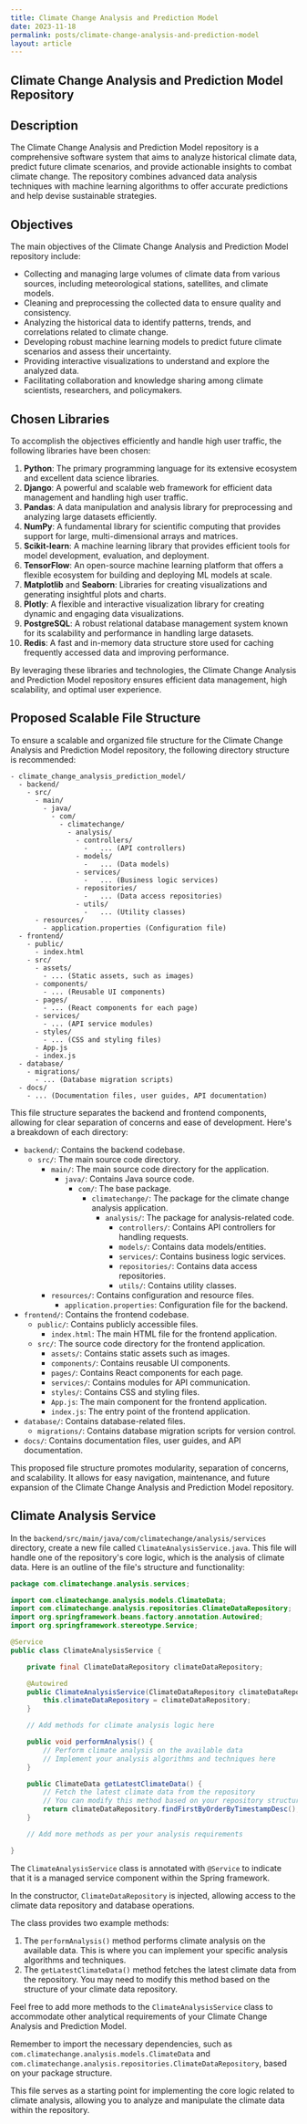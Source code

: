 ```yaml
---
title: Climate Change Analysis and Prediction Model
date: 2023-11-18
permalink: posts/climate-change-analysis-and-prediction-model
layout: article
---
```


## Climate Change Analysis and Prediction Model Repository

## Description

The Climate Change Analysis and Prediction Model repository is a comprehensive software system that aims to analyze historical climate data, predict future climate scenarios, and provide actionable insights to combat climate change. The repository combines advanced data analysis techniques with machine learning algorithms to offer accurate predictions and help devise sustainable strategies.

## Objectives

The main objectives of the Climate Change Analysis and Prediction Model repository include:

- Collecting and managing large volumes of climate data from various sources, including meteorological stations, satellites, and climate models.
- Cleaning and preprocessing the collected data to ensure quality and consistency.
- Analyzing the historical data to identify patterns, trends, and correlations related to climate change.
- Developing robust machine learning models to predict future climate scenarios and assess their uncertainty.
- Providing interactive visualizations to understand and explore the analyzed data.
- Facilitating collaboration and knowledge sharing among climate scientists, researchers, and policymakers.

## Chosen Libraries

To accomplish the objectives efficiently and handle high user traffic, the following libraries have been chosen:

1. **Python**: The primary programming language for its extensive ecosystem and excellent data science libraries.
2. **Django**: A powerful and scalable web framework for efficient data management and handling high user traffic.
3. **Pandas**: A data manipulation and analysis library for preprocessing and analyzing large datasets efficiently.
4. **NumPy**: A fundamental library for scientific computing that provides support for large, multi-dimensional arrays and matrices.
5. **Scikit-learn**: A machine learning library that provides efficient tools for model development, evaluation, and deployment.
6. **TensorFlow**: An open-source machine learning platform that offers a flexible ecosystem for building and deploying ML models at scale.
7. **Matplotlib** and **Seaborn**: Libraries for creating visualizations and generating insightful plots and charts.
8. **Plotly**: A flexible and interactive visualization library for creating dynamic and engaging data visualizations.
9. **PostgreSQL**: A robust relational database management system known for its scalability and performance in handling large datasets.
10. **Redis**: A fast and in-memory data structure store used for caching frequently accessed data and improving performance.

By leveraging these libraries and technologies, the Climate Change Analysis and Prediction Model repository ensures efficient data management, high scalability, and optimal user experience.

## Proposed Scalable File Structure

To ensure a scalable and organized file structure for the Climate Change Analysis and Prediction Model repository, the following directory structure is recommended:

```
- climate_change_analysis_prediction_model/
  - backend/
    - src/
      - main/
        - java/
          - com/
            - climatechange/
              - analysis/
                - controllers/
                  -   ... (API controllers)
                - models/
                  -   ... (Data models)
                - services/
                  -   ... (Business logic services)
                - repositories/
                  -   ... (Data access repositories)
                - utils/
                  -   ... (Utility classes)
      - resources/
        - application.properties (Configuration file)
  - frontend/
    - public/
      - index.html
    - src/
      - assets/
        - ... (Static assets, such as images)
      - components/
        - ... (Reusable UI components)
      - pages/
        - ... (React components for each page)
      - services/
        - ... (API service modules)
      - styles/
        - ... (CSS and styling files)
      - App.js
      - index.js
  - database/
    - migrations/
      - ... (Database migration scripts)
  - docs/
    - ... (Documentation files, user guides, API documentation)
```

This file structure separates the backend and frontend components, allowing for clear separation of concerns and ease of development. Here's a breakdown of each directory:

- `backend/`: Contains the backend codebase.
  - `src/`: The main source code directory.
    - `main/`: The main source code directory for the application.
      - `java/`: Contains Java source code.
        - `com/`: The base package.
          - `climatechange/`: The package for the climate change analysis application.
            - `analysis/`: The package for analysis-related code.
              - `controllers/`: Contains API controllers for handling requests.
              - `models/`: Contains data models/entities.
              - `services/`: Contains business logic services.
              - `repositories/`: Contains data access repositories.
              - `utils/`: Contains utility classes.
    - `resources/`: Contains configuration and resource files.
      - `application.properties`: Configuration file for the backend.
- `frontend/`: Contains the frontend codebase.
  - `public/`: Contains publicly accessible files.
    - `index.html`: The main HTML file for the frontend application.
  - `src/`: The source code directory for the frontend application.
    - `assets/`: Contains static assets such as images.
    - `components/`: Contains reusable UI components.
    - `pages/`: Contains React components for each page.
    - `services/`: Contains modules for API communication.
    - `styles/`: Contains CSS and styling files.
    - `App.js`: The main component for the frontend application.
    - `index.js`: The entry point of the frontend application.
- `database/`: Contains database-related files.
  - `migrations/`: Contains database migration scripts for version control.
- `docs/`: Contains documentation files, user guides, and API documentation.

This proposed file structure promotes modularity, separation of concerns, and scalability. It allows for easy navigation, maintenance, and future expansion of the Climate Change Analysis and Prediction Model repository.

## Climate Analysis Service

In the `backend/src/main/java/com/climatechange/analysis/services` directory, create a new file called `ClimateAnalysisService.java`. This file will handle one of the repository's core logic, which is the analysis of climate data. Here is an outline of the file's structure and functionality:

```java
package com.climatechange.analysis.services;

import com.climatechange.analysis.models.ClimateData;
import com.climatechange.analysis.repositories.ClimateDataRepository;
import org.springframework.beans.factory.annotation.Autowired;
import org.springframework.stereotype.Service;

@Service
public class ClimateAnalysisService {

    private final ClimateDataRepository climateDataRepository;

    @Autowired
    public ClimateAnalysisService(ClimateDataRepository climateDataRepository) {
        this.climateDataRepository = climateDataRepository;
    }

    // Add methods for climate analysis logic here

    public void performAnalysis() {
        // Perform climate analysis on the available data
        // Implement your analysis algorithms and techniques here
    }

    public ClimateData getLatestClimateData() {
        // Fetch the latest climate data from the repository
        // You can modify this method based on your repository structure
        return climateDataRepository.findFirstByOrderByTimestampDesc();
    }

    // Add more methods as per your analysis requirements

}
```

The `ClimateAnalysisService` class is annotated with `@Service` to indicate that it is a managed service component within the Spring framework.

In the constructor, `ClimateDataRepository` is injected, allowing access to the climate data repository and database operations.

The class provides two example methods:

1. The `performAnalysis()` method performs climate analysis on the available data. This is where you can implement your specific analysis algorithms and techniques.
2. The `getLatestClimateData()` method fetches the latest climate data from the repository. You may need to modify this method based on the structure of your climate data repository.

Feel free to add more methods to the `ClimateAnalysisService` class to accommodate other analytical requirements of your Climate Change Analysis and Prediction Model.

Remember to import the necessary dependencies, such as `com.climatechange.analysis.models.ClimateData` and `com.climatechange.analysis.repositories.ClimateDataRepository`, based on your package structure.

This file serves as a starting point for implementing the core logic related to climate analysis, allowing you to analyze and manipulate the climate data within the repository.
